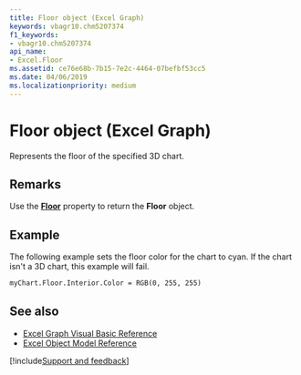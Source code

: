 ```yaml
---
title: Floor object (Excel Graph)
keywords: vbagr10.chm5207374
f1_keywords:
- vbagr10.chm5207374
api_name:
- Excel.Floor
ms.assetid: ce76e68b-7b15-7e2c-4464-07befbf53cc5
ms.date: 04/06/2019
ms.localizationpriority: medium
---
```



# Floor object (Excel Graph)

Represents the floor of the specified 3D chart.


## Remarks

Use the **[Floor](excel.floor-graph-property.md)** property to return the **Floor** object. 



## Example

The following example sets the floor color for the chart to cyan. If the chart isn't a 3D chart, this example will fail.

```vb
myChart.Floor.Interior.Color = RGB(0, 255, 255)
```

## See also

- [Excel Graph Visual Basic Reference](overview/excel/graph-visual-basic-reference.md)
- [Excel Object Model Reference](overview/excel/object-model.md)

[!include[Support and feedback](~/includes/feedback-boilerplate.md)]